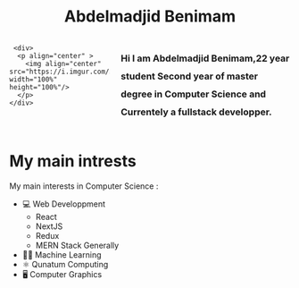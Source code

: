 

 <h1 align="center">Abdelmadjid Benimam</h1> 
 
 <div style="display:flex;gap:20px;flex-direction:row;">
   
     <div>
      <p align="center" >
        <img align="center" src="https://i.imgur.com/5WA8Hau.png" width="100%" height="100%"/>
      </p>
    </div>
    
   <div>
     <h3 style="line-height: 24pt;">
        Hi I am Abdelmadjid Benimam,22 year student Second year of master degree
        in Computer Science and Currentely a fullstack developper.
     </h3>
   </div>
 </div>
  

 


# My main intrests
My main interests in Computer Science : 
- 💻 Web Developpment
    - React
    - NextJS
    - Redux
    - MERN Stack Generally
- 👩‍💻 Machine Learning
- ⚛ Qunatum Computing
- 🖥 Computer Graphics
